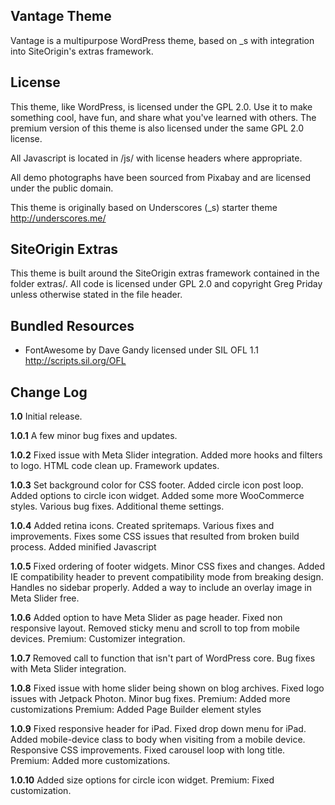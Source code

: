 Vantage Theme
---------------
Vantage is a multipurpose WordPress theme, based on _s with integration into SiteOrigin's extras framework.


License
---------------
This theme, like WordPress, is licensed under the GPL 2.0. Use it to make something cool, have fun, and share what you've learned with others. The premium version of this theme is also licensed under the same GPL 2.0 license.

All Javascript is located in /js/ with license headers where appropriate.

All demo photographs have been sourced from Pixabay and are licensed under the public domain.

This theme is originally based on Underscores (_s) starter theme http://underscores.me/


SiteOrigin Extras
---------------
This theme is built around the SiteOrigin extras framework contained in the folder extras/. All code is licensed under GPL 2.0 and copyright Greg Priday unless otherwise stated in the file header.


Bundled Resources
---------------
* FontAwesome by Dave Gandy licensed under SIL OFL 1.1 <http://scripts.sil.org/OFL>


Change Log
---------------

**1.0**
Initial release.

**1.0.1**
A few minor bug fixes and updates.

**1.0.2**
Fixed issue with Meta Slider integration.
Added more hooks and filters to logo.
HTML code clean up.
Framework updates.

**1.0.3**
Set background color for CSS footer.
Added circle icon post loop.
Added options to circle icon widget.
Added some more WooCommerce styles.
Various bug fixes.
Additional theme settings.

**1.0.4**
Added retina icons.
Created spritemaps.
Various fixes and improvements.
Fixes some CSS issues that resulted from broken build process.
Added minified Javascript

**1.0.5**
Fixed ordering of footer widgets.
Minor CSS fixes and changes.
Added IE compatibility header to prevent compatibility mode from breaking design.
Handles no sidebar properly.
Added a way to include an overlay image in Meta Slider free.

**1.0.6**
Added option to have Meta Slider as page header.
Fixed non responsive layout.
Removed sticky menu and scroll to top from mobile devices.
Premium: Customizer integration.

**1.0.7**
Removed call to function that isn't part of WordPress core.
Bug fixes with Meta Slider integration.

**1.0.8**
Fixed issue with home slider being shown on blog archives.
Fixed logo issues with Jetpack Photon.
Minor bug fixes.
Premium: Added more customizations
Premium: Added Page Builder element styles

**1.0.9**
Fixed responsive header for iPad.
Fixed drop down menu for iPad.
Added mobile-device class to body when visiting from a mobile device.
Responsive CSS improvements.
Fixed carousel loop with long title.
Premium: Added more customizations.

**1.0.10**
Added size options for circle icon widget.
Premium: Fixed customization.